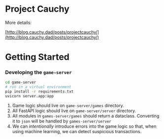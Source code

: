 # Project Cauchy

More details:

[http://blog.cauchy.dad/posts/projectcauchy/](http://blog.cauchy.dad/posts/projectcauchy/)

# Getting Started

### Developing the `game-server`

```bash
cd game-server
# run in a virtual environment
pip install -r requirements.txt
uvicorn server.app:app
```

1. Game logic should live on `game-server/games` directory.
2. All FastAPI logic should live on `game-server/server` directory.
3. All modules in `games-server/games` should return a dataclass. Converting it to `json` will be handled by `games-server/server`
4. We can *intentionally* introduce errors into the game logic so that, when using machine learning, we can detect suspicious transactions.
